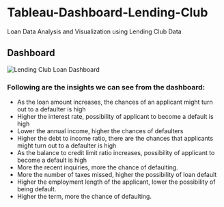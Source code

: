 # Tableau-Dashboard-Lending-Club
Loan Data Analysis and Visualization using Lending Club Data
## Dashboard
![Lending Club Loan Dashboard](https://user-images.githubusercontent.com/61374508/232261405-eb30756d-f5a8-4dbd-906c-09814a951ade.png)

### Following are the insights we can see from the dashboard:
* As the loan amount increases, the chances of an applicant might turn out to a defaulter is high
* Higher the interest rate, possibility of applicant to become a default is high
* Lower the annual income, higher the chances of defaulters
* Higher the debt to income ratio, there are the chances that applicants might turn out to a defaulter is high
* As the balance to credit limit ratio increases, possibility of applicant to become a default is high
* More the recent inquiries, more the chance of defaulting.
* More the number of taxes missed, higher the possibility of loan default
* Higher the employment length of the applicant, lower the possibility of being default.
* Higher the term, more the chance of defaulting.
